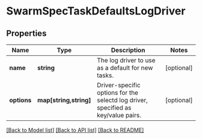 # SwarmSpecTaskDefaultsLogDriver

## Properties
Name | Type | Description | Notes
------------ | ------------- | ------------- | -------------
**name** | **string** | The log driver to use as a default for new tasks. | [optional] 
**options** | **map[string,string]** | Driver-specific options for the selectd log driver, specified as key/value pairs. | [optional] 

[[Back to Model list]](../README.md#documentation-for-models) [[Back to API list]](../README.md#documentation-for-api-endpoints) [[Back to README]](../README.md)



